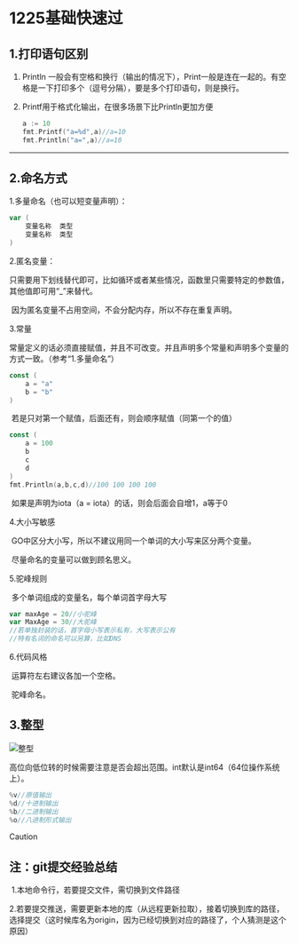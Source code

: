 # 1225基础快速过

## 1.打印语句区别

1. Println 一般会有空格和换行（输出的情况下），Print一般是连在一起的。有空格是一下打印多个（逗号分隔），要是多个打印语句，则是换行。

2. Printf用于格式化输出，在很多场景下比Println更加方便

   ```go
   a := 10
   fmt.Printf("a=%d",a)//a=10
   fmt.Println("a=",a)//a=10
   ```

***

## 2.命名方式

1.多量命名（也可以短变量声明）：

```go
var (
	变量名称  类型
	变量名称  类型
)
```

2.匿名变量：

​	只需要用下划线替代即可，比如循环或者某些情况，函数里只需要特定的参数值，其他值即可用“_”来替代。

​	因为匿名变量不占用空间，不会分配内存，所以不存在重复声明。

3.常量

​	常量定义的话必须直接赋值，并且不可改变。并且声明多个常量和声明多个变量的方式一致。（参考“1.多量命名”）

```go
const (
	a = "a"
	b = "b"
)
```

​	若是只对第一个赋值，后面还有，则会顺序赋值（同第一个的值）

```go
const (
	a = 100
	b
	c
	d
)
fmt.Println(a,b,c,d)//100 100 100 100
```

​	如果是声明为iota（a = iota）的话，则会后面会自增1，a等于0

4.大小写敏感

​	GO中区分大小写，所以不建议用同一个单词的大小写来区分两个变量。

​	尽量命名的变量可以做到顾名思义。

5.驼峰规则

​	多个单词组成的变量名，每个单词首字母大写

```go
var maxAge = 20//小驼峰
var MaxAge = 30//大驼峰
//若单独封装的话，首字母小写表示私有，大写表示公有
//特有名词的命名可以另算，比如DNS
```

6.代码风格

​	运算符左右建议各加一个空格。

​	驼峰命名。

## 3.整型

![整型](../image-20241225225953266.png)

高位向低位转的时候需要注意是否会超出范围。int默认是int64（64位操作系统上）。

```go
%v//原值输出
%d//十进制输出
%b//二进制输出
%o//八进制形式输出
```



> [!CAUTION]
>
> ## 注：git提交经验总结
>
> ​	1.本地命令行，若要提交文件，需切换到文件路径
>
> ​	2.若要提交推送，需要更新本地的库（从远程更新拉取），接着切换到库的路径，选择提交（这时候库名为origin，因为已经切换到对应的路径了，个人猜测是这个原因）

